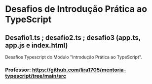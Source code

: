 # Desafios de Introdução Prática ao TypeScript
## Desafio1.ts ; desafio2.ts ; desafio3 (app.ts, app.js e index.html)

Desafios Typescript do Módulo "Introdução Prática ao TypeScript".

### Professor: https://github.com/lira1705/mentoria-typescript/tree/main/src
